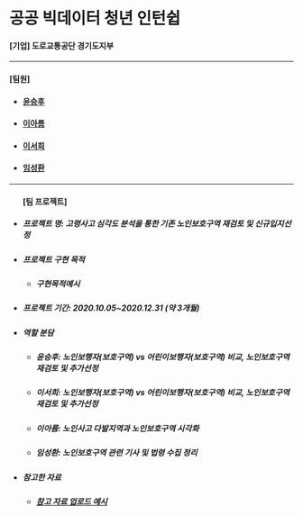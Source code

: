 # 공공 빅데이터 청년 인턴쉽
<h4>[기업] 도로교통공단 경기도지부</h4>
<hr>
<h4>[팀원]</h4>
  <ul>
    <li>
      <h4><a href="https://github.com/happyhoo97">윤승후</a></h4>
    </li>
    <li>
      <h4><a href="https://github.com/Areum120">이아름</a></h4>
    </li>
    <li>
      <h4><a href="https://github.com/seo-1226">이서희</a></h4>
    </li>
    <li>
      <h4><a href="https://github.com/SeongHwan-Lim">임성환</a></h4>
    </li>
  </ul>
<hr>
<ul>
  <h4>[팀 프로젝트]</h4>
    <li>
      <h5>프로젝트 명: 고령사고 심각도 분석을 통한 기존 노인보호구역 재검토 및 신규입지선정</h5>
    </li>
    <li>
      <h5>프로젝트 구현 목적</h5>
        <ul>
          <li>
            <h5>구현목적예시</h5>
          </li>
        </ul>
    </li>
    <li>
      <h5>프로젝트 기간: 2020.10.05~2020.12.31 (약 3개월)</h5>
    </li>
    <li>
      <h5>역할 분담</h5>
    </li>
  <ul>
    <li>
      <h5>윤승후: 노인보행자(보호구역) vs 어린이보행자(보호구역) 비교, 노인보호구역 재검토 및 추가선정</h5>
    </li>
    <li>
      <h5>이서희: 노인보행자(보호구역) vs 어린이보행자(보호구역) 비교, 노인보호구역 재검토 및 추가선정</h5>
    </li>
    <li>
      <h5>이아름: 노인사고 다발지역과 노인보호구역 시각화</h5>
    </li>
    <li>
      <h5>임성환: 노인보호구역 관련 기사 및 법령 수집 정리</h5>
    </li>
  </ul>
  <li>
    <h5>참고한 자료</h5>
      <ul>
        <li>
          <h5><a href="https://www.naver.com">참고 자료 업로드 예시</a></h5>
        </li>
      </ul>
  </li>
</ul>
